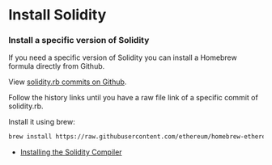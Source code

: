 # Install Solidity

### Install a specific version of Solidity

If you need a specific version of Solidity you can install a Homebrew formula directly from Github.

View [solidity.rb commits on Github](https://github.com/ethereum/homebrew-ethereum/commits/master/solidity.rb).

Follow the history links until you have a raw file link of a specific commit of solidity.rb.

Install it using brew:

```sh
brew install https://raw.githubusercontent.com/ethereum/homebrew-ethereum/77cce03da9f289e5a3ffe579840d3c5dc0a62717/solidity.rb

```

- [Installing the Solidity Compiler](https://solidity.readthedocs.io/en/v0.5.3/installing-solidity.html)

